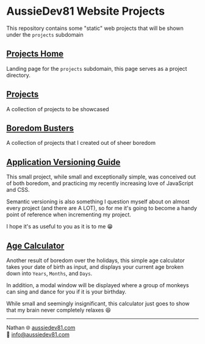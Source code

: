 # AussieDev81 Website Projects
This repository contains some "static" web projects that will be shown under the `projects` subdomain
## [Projects Home](https://projects.aussiedev81.com "https://projects.aussiedev81.com")
Landing page for the `projects` subdomain, this page serves as a project directory.

## [Projects](https://projects.aussiedev81.com/project-portal "https://projects.aussiedev81.com/project-portal")
A collection of projects to be showcased

## [Boredom Busters](https://projects.aussiedev81.com/boredom "https://projects.aussiedev81.com/boredom")
A collection of projects that I created out of sheer boredom


## [Application Versioning Guide](https://projects.aussiedev81.com/versioning-guide "https://projects.aussiedev81.com/versioning-guide")


This small project, while small and exceptionally simple, was conceived out of both boredom, and practicing my recently increasing love of JavaScript and CSS.

Semantic versioning is also something I question myself about on almost every project (and there are A LOT), so for me it's going to become a handy point of reference when incrementing my project.

I hope it's as useful to you as it is to me 😁

## [Age Calculator](https://projects.aussiedev81.com/age-calculator "https://projects.aussiedev81.com/age-calculator")


Another result of boredom over the holidays, this simple age calculator takes your date of birth as input, and displays your current age broken down into `Years`, `Months`, and `Days`.

In addition, a modal window will be displayed where a group of monkeys can sing and dance for you if it is your birthday.

While small and seemingly insignificant, this calculator just goes to show that my brain never completely relaxes 😆

___
Nathan
🌐 [aussiedev81.com](https://aussiedev81.com/)<br/>
📧 [info@aussiedev81.com](mailto:info@aussiedev81.com)

